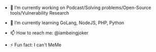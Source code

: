 ### 
- 🔭 I’m currently working on Podcast/Solving problems/Open-Source tools/Vulnerability Research
- 🌱 I’m currently learning GoLang, NodeJS, PHP, Python

- 📫 How to reach me: @iambeingjoker
- ⚡ Fun fact: I can't MeMe


<!--
**AldrinAJ/AldrinAJ** is a ✨ _special_ ✨ repository because its `README.md` (this file) appears on your GitHub profile.





-->

